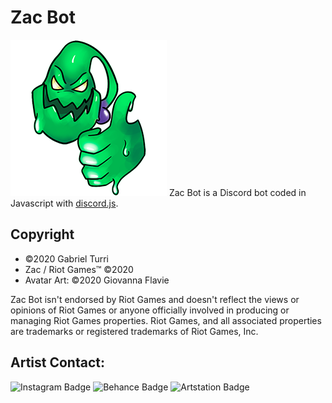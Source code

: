 # Zac Bot
![Zac Bot Logo](/img/zac-bot-logo.png "Logo") Zac Bot is a Discord bot coded in Javascript with [discord.js](https://discord.js.org/).

Copyright
---
- ©2020 Gabriel Turri
- Zac / Riot Games™ ©2020
- Avatar Art: ©2020 Giovanna Flavie

Zac Bot isn't endorsed by Riot Games and doesn't reflect the views or opinions of Riot Games or anyone officially involved in producing or managing Riot Games properties. Riot Games, and all associated properties are trademarks or registered trademarks of Riot Games, Inc.

## Artist Contact:
![Instagram Badge](https://img.shields.io/badge/-Flavieartt-E4405F?style=for-the-badge&logo=instagram&logoColor=white&link=https://www.instagram.com/flavieartt/)
![Behance Badge](https://img.shields.io/badge/-Giovanna_Flavie-1769FF?style=for-the-badge&logo=behance&logoColor=white&link=https://www.behance.net/flavieart)
![Artstation Badge](https://img.shields.io/badge/-Giovanna_Flavie-13AFF0?style=for-the-badge&logo=artstation&logoColor=white&link=https://www.artstation.com/giovannaflavie)
